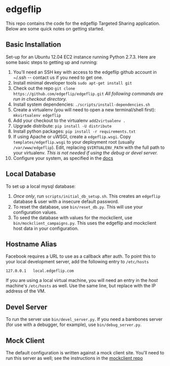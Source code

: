 edgeflip
========

This repo contains the code for the edgeflip Targeted Sharing application. Below are some quick notes on getting started.

Basic Installation
------------------

Set-up for an Ubuntu 12.04 EC2 instance running Python 2.7.3. Here are some basic steps to getting up and running:

1. You'll need an SSH key with access to the edgeflip github account in ~/.ssh -- contact us if you need to get one.
2. Install minimal developer tools `sudo apt-get install git`
3. Check out the repo `git clone https://github.com/edgeflip/edgeflip.git` *All following commands are run in checkout directory.*
4. Install system dependencies: `./scripts/install-dependencies.sh`
5. Create a virtualenv (you will need to open a new terminal/shell first): `mkvirtualenv edgeflip`
6. Add your checkout to the virtualenv `add2virtualenv .`
7. Upgrade distribute: `pip install -U distribute`
8. Install python packages: `pip install -r requirements.txt`
9. If using Apache or uWSGI, create a `edgeflip.wsgi`. Copy `templates/edgeflip.wsgi` to your deployment root (usually `/var/www/edgeflip`). Edit, replacing `$VIRTUALENV_PATH` with the full path to your virtualenv. *This is not needed if using the debug or devel server.*
10. Configure your system, as specified in the [docs](https://github.com/edgeflip/edgeflip/blob/master/doc/edgeflip.rst)
 
Local Database
--------------
To set up a local mysql database:

1. *Once only*, run `scripts/initial_db_setup.sh`. This creates an `edgeflip` database & user with a insecure default password.
2. To reset the database, use `bin/reset_db.py`. This will use your configuration values.
3. To seed the database with values for the mockclient, use `bin/mockclient_campaigns.py`. This uses the edgeflip and mockclient host data in your configuration.

Hostname Alias
--------------
Facebook requires a URL to use as a callback after auth. To point this to your local development server, add the following entry to `/etc/hosts`

```
127.0.0.1   local.edgeflip.com
```

If you are using a local virtual machine, you will need an entry in the *host* machine's `/etc/hosts` as well. Use the same line, but replace with the IP address of the VM.

Devel Server
------------
To run the server use `bin/devel_server.py`. If you need a barebones server (for use with a debugger, for example), use `bin/debug_server.py`.

Mock Client
-----------
The default configuration is written against a mock client site. You'll need to run this server as well; see the instructions in the [mockclient repo](https://github.com/edgeflip/mockclient)
